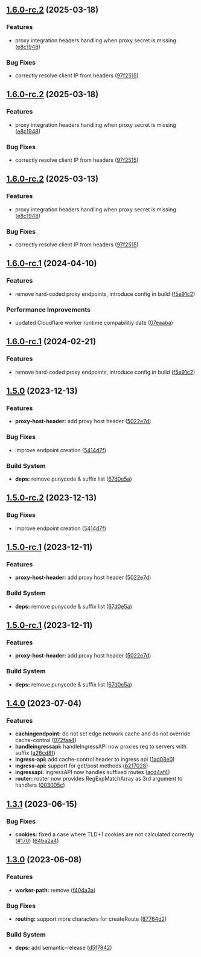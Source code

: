 ## [1.6.0-rc.2](https://github.com/fingerprintjs/fingerprintjs-pro-cloudflare-worker/compare/v1.6.0-rc.1...v1.6.0-rc.2) (2025-03-18)


### Features

* proxy integration headers handling when proxy secret is missing ([e8c1948](https://github.com/fingerprintjs/fingerprintjs-pro-cloudflare-worker/commit/e8c19489d2974a284c28bb965c2df42c13a42853))


### Bug Fixes

* correctly resolve client IP from headers ([97f2515](https://github.com/fingerprintjs/fingerprintjs-pro-cloudflare-worker/commit/97f25156f35595ac741c7bbf1ea23f95885e9cf5))

## [1.6.0-rc.2](https://github.com/fingerprintjs/fingerprintjs-pro-cloudflare-worker/compare/v1.6.0-rc.1...v1.6.0-rc.2) (2025-03-18)


### Features

* proxy integration headers handling when proxy secret is missing ([e8c1948](https://github.com/fingerprintjs/fingerprintjs-pro-cloudflare-worker/commit/e8c19489d2974a284c28bb965c2df42c13a42853))


### Bug Fixes

* correctly resolve client IP from headers ([97f2515](https://github.com/fingerprintjs/fingerprintjs-pro-cloudflare-worker/commit/97f25156f35595ac741c7bbf1ea23f95885e9cf5))

## [1.6.0-rc.2](https://github.com/fingerprintjs/fingerprintjs-pro-cloudflare-worker/compare/v1.6.0-rc.1...v1.6.0-rc.2) (2025-03-13)


### Features

* proxy integration headers handling when proxy secret is missing ([e8c1948](https://github.com/fingerprintjs/fingerprintjs-pro-cloudflare-worker/commit/e8c19489d2974a284c28bb965c2df42c13a42853))


### Bug Fixes

* correctly resolve client IP from headers ([97f2515](https://github.com/fingerprintjs/fingerprintjs-pro-cloudflare-worker/commit/97f25156f35595ac741c7bbf1ea23f95885e9cf5))

## [1.6.0-rc.1](https://github.com/fingerprintjs/fingerprintjs-pro-cloudflare-worker/compare/v1.5.0...v1.6.0-rc.1) (2024-04-10)


### Features

* remove hard-coded proxy endpoints, introduce config in build ([f5e91c2](https://github.com/fingerprintjs/fingerprintjs-pro-cloudflare-worker/commit/f5e91c247c74f08662c34a60efa9681d784fb38c))


### Performance Improvements

* updated Cloudflare worker runtime compabilitiy date ([07eaaba](https://github.com/fingerprintjs/fingerprintjs-pro-cloudflare-worker/commit/07eaabaed1be610074b7e68827f8e19a6834de46))

## [1.6.0-rc.1](https://github.com/fingerprintjs/fingerprintjs-pro-cloudflare-worker/compare/v1.5.0...v1.6.0-rc.1) (2024-02-21)


### Features

* remove hard-coded proxy endpoints, introduce config in build ([f5e91c2](https://github.com/fingerprintjs/fingerprintjs-pro-cloudflare-worker/commit/f5e91c247c74f08662c34a60efa9681d784fb38c))

## [1.5.0](https://github.com/fingerprintjs/fingerprintjs-pro-cloudflare-worker/compare/v1.4.0...v1.5.0) (2023-12-13)


### Features

* **proxy-host-header:** add proxy host header ([5022e7d](https://github.com/fingerprintjs/fingerprintjs-pro-cloudflare-worker/commit/5022e7d6403044567f2e3a56adc141fa2c7fe42e))


### Bug Fixes

* improve endpoint creation ([5414d7f](https://github.com/fingerprintjs/fingerprintjs-pro-cloudflare-worker/commit/5414d7fa58be67689e194c39460afbefd08ae0fa))


### Build System

* **deps:** remove punycode & suffix list ([67d0e5a](https://github.com/fingerprintjs/fingerprintjs-pro-cloudflare-worker/commit/67d0e5a27b964bc793320212fe90147c2dae620b))

## [1.5.0-rc.2](https://github.com/fingerprintjs/fingerprintjs-pro-cloudflare-worker/compare/v1.5.0-rc.1...v1.5.0-rc.2) (2023-12-13)


### Bug Fixes

* improve endpoint creation ([5414d7f](https://github.com/fingerprintjs/fingerprintjs-pro-cloudflare-worker/commit/5414d7fa58be67689e194c39460afbefd08ae0fa))

## [1.5.0-rc.1](https://github.com/fingerprintjs/fingerprintjs-pro-cloudflare-worker/compare/v1.4.0...v1.5.0-rc.1) (2023-12-11)


### Features

* **proxy-host-header:** add proxy host header ([5022e7d](https://github.com/fingerprintjs/fingerprintjs-pro-cloudflare-worker/commit/5022e7d6403044567f2e3a56adc141fa2c7fe42e))


### Build System

* **deps:** remove punycode & suffix list ([67d0e5a](https://github.com/fingerprintjs/fingerprintjs-pro-cloudflare-worker/commit/67d0e5a27b964bc793320212fe90147c2dae620b))

## [1.5.0-rc.1](https://github.com/fingerprintjs/fingerprintjs-pro-cloudflare-worker/compare/v1.4.0...v1.5.0-rc.1) (2023-12-11)


### Features

* **proxy-host-header:** add proxy host header ([5022e7d](https://github.com/fingerprintjs/fingerprintjs-pro-cloudflare-worker/commit/5022e7d6403044567f2e3a56adc141fa2c7fe42e))


### Build System

* **deps:** remove punycode & suffix list ([67d0e5a](https://github.com/fingerprintjs/fingerprintjs-pro-cloudflare-worker/commit/67d0e5a27b964bc793320212fe90147c2dae620b))

## [1.4.0](https://github.com/fingerprintjs/fingerprintjs-pro-cloudflare-worker/compare/v1.3.1...v1.4.0) (2023-07-04)


### Features

* **cachingendpoint:** do not set edge network cache and do not override cache-control ([072faa4](https://github.com/fingerprintjs/fingerprintjs-pro-cloudflare-worker/commit/072faa42d89f92623348f5b866c4cb76dc42c401))
* **handleingressapi:** handleIngressAPI now proxies req to servers with suffix ([a26cd8f](https://github.com/fingerprintjs/fingerprintjs-pro-cloudflare-worker/commit/a26cd8f17132353ff5a8a5568d6cc89c42c24be5))
* **ingress-api:** add cache-control header to ingress api ([1ad08e0](https://github.com/fingerprintjs/fingerprintjs-pro-cloudflare-worker/commit/1ad08e0f449af6416fefbc4ce1f9ef124ff557be))
* **ingress-api:** support for get/post methods ([b217028](https://github.com/fingerprintjs/fingerprintjs-pro-cloudflare-worker/commit/b21702806fc400cf5d0e57922206b30a36dece63))
* **ingressapi:** ingressAPI now handles suffixed routes ([acd4af4](https://github.com/fingerprintjs/fingerprintjs-pro-cloudflare-worker/commit/acd4af4234ef72c9c9bfa68a2a70eda45849ebf9))
* **router:** router now provides RegExpMatchArray as 3rd argument to handlers ([003005c](https://github.com/fingerprintjs/fingerprintjs-pro-cloudflare-worker/commit/003005c418d0f4cc42e1be277dca1812a311922b))

## [1.3.1](https://github.com/fingerprintjs/fingerprintjs-pro-cloudflare-worker/compare/v1.3.0...v1.3.1) (2023-06-15)


### Bug Fixes

* **cookies:** fixed a case where TLD+1 cookies are not calculated correctly ([#170](https://github.com/fingerprintjs/fingerprintjs-pro-cloudflare-worker/issues/170)) ([64ba2a4](https://github.com/fingerprintjs/fingerprintjs-pro-cloudflare-worker/commit/64ba2a41baad77a9d2949e1e964f5f872dc6400f))

## [1.3.0](https://github.com/fingerprintjs/fingerprintjs-pro-cloudflare-worker/compare/v1.2.0...v1.3.0) (2023-06-08)


### Features

* **worker-path:** remove ([f404a3a](https://github.com/fingerprintjs/fingerprintjs-pro-cloudflare-worker/commit/f404a3a87cfd1d6df8244e4291301a1b69102ad1))


### Bug Fixes

* **routing:** support more characters for createRoute ([87764d2](https://github.com/fingerprintjs/fingerprintjs-pro-cloudflare-worker/commit/87764d29ebce8d56f71feb7c7dff5328fa4e2133))


### Build System

* **deps:** add semantic-release ([d5f7842](https://github.com/fingerprintjs/fingerprintjs-pro-cloudflare-worker/commit/d5f784269e50617eb58f56f577c06536b2cec179))
